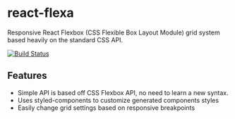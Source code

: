 # react-flexa

Responsive React Flexbox (CSS Flexible Box Layout Module) grid system based heavily on the standard CSS API.

[![Build Status](https://travis-ci.org/aaronvanston/react-flexa.svg?branch=master)](https://travis-ci.org/aaronvanston/react-flexa)

## Features
- Simple API is based off CSS Flexbox API, no need to learn a new syntax.
- Uses styled-components to customize generated components styles
- Easily change grid settings based on responsive breakpoints

